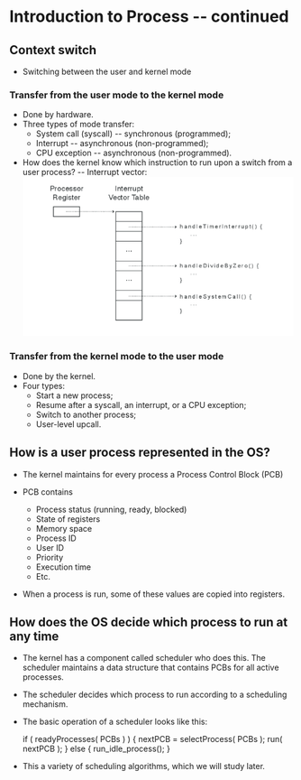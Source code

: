 # Introduction to Process -- continued

## Context switch ##

- Switching between the user and kernel mode

### Transfer from the user mode to the kernel mode

- Done by hardware.
- Three types of mode transfer:
  - System call (syscall) -- synchronous (programmed);
  - Interrupt -- asynchronous (non-programmed);
  - CPU exception -- asynchronous (non-programmed).
- How does the kernel know which instruction to run upon a switch from a
  user process? -- Interrupt vector:
![Interrupt vector](interruptVector.png)

### Transfer from the kernel mode to the user mode

- Done by the kernel.
- Four types:
  - Start a new process;
  - Resume after a syscall, an interrupt, or a CPU exception;
  - Switch to another process;
  - User-level upcall.


## How is a user process represented in the OS?

- The kernel maintains for every process a Process Control Block (PCB)
- PCB contains
  - Process status (running, ready, blocked)
  - State of registers
  - Memory space
  - Process ID
  - User ID
  - Priority
  - Execution time
  - Etc.

- When a process is run, some of these values are copied into
  registers.

## How does the OS decide which process to run at any time

	
- The kernel has a component called scheduler who does this.  The
  scheduler maintains a data structure that contains PCBs for all
  active processes.
- The scheduler decides which process to run according to a scheduling
  mechanism.
- The basic operation of a scheduler looks like this:

    if ( readyProcesses( PCBs ) ) {
	    nextPCB = selectProcess( PCBs );
	    run( nextPCB );
    } else {
	    run_idle_process();
    }

- This a variety of scheduling algorithms, which we will study later.





